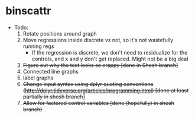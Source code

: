 # binscattr

* Todo:
  1) Rotate positions around graph
  2) Move regressions inside discrete vs not, so it's not wastefully running regs
	  * If the regression is discrete, we don't need to residualize for the controls, and x and y don't get replaced. Might not be a big deal
  3) <s>Figure out why the text looks so crappy [done in Shosh branch]</s>
  4) Connected line graphs
  5) label graphs
  6) <s>Change input syntax using dplyr quoting conventions (http://dplyr.tidyverse.org/articles/programming.html) [done at least partially in shosh branch]</s>
  7) <s>Allow for factored control variables [done (hopefully) in shosh branch)</s>
